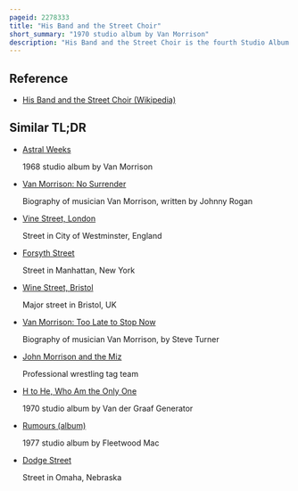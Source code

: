 ```yaml
---
pageid: 2278333
title: "His Band and the Street Choir"
short_summary: "1970 studio album by Van Morrison"
description: "His Band and the Street Choir is the fourth Studio Album by Northern Irish Singer-Songwriter Van Morrison. It was released by Warner Bros in november 1970. Records. Originally titled Virgo's Fool, Street Choir was renamed by Warner Bros. Without Morrison's Consent. In early 1970 recording began with a Demo Session in a small Church in woodstock new York. Morrison booked ar Studios at 46th Street in new York City in the second Quarter of 1970 to produce two Sessions of Songs which were released on his Band and the Street Choir."
---
```


## Reference

- [His Band and the Street Choir (Wikipedia)](https://en.wikipedia.org/?curid=2278333)

## Similar TL;DR

- [Astral Weeks](/tldr/en/astral-weeks)

  1968 studio album by Van Morrison

- [Van Morrison: No Surrender](/tldr/en/van-morrison-no-surrender)

  Biography of musician Van Morrison, written by Johnny Rogan

- [Vine Street, London](/tldr/en/vine-street-london)

  Street in City of Westminster, England

- [Forsyth Street](/tldr/en/forsyth-street)

  Street in Manhattan, New York

- [Wine Street, Bristol](/tldr/en/wine-street-bristol)

  Major street in Bristol, UK

- [Van Morrison: Too Late to Stop Now](/tldr/en/van-morrison-too-late-to-stop-now)

  Biography of musician Van Morrison, by Steve Turner

- [John Morrison and the Miz](/tldr/en/john-morrison-and-the-miz)

  Professional wrestling tag team

- [H to He, Who Am the Only One](/tldr/en/h-to-he-who-am-the-only-one)

  1970 studio album by Van der Graaf Generator

- [Rumours (album)](/tldr/en/rumours-album)

  1977 studio album by Fleetwood Mac

- [Dodge Street](/tldr/en/dodge-street)

  Street in Omaha, Nebraska
